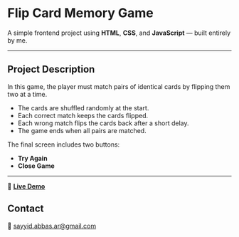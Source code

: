 # Flip Card Memory Game

A simple frontend project using **HTML**, **CSS**, and **JavaScript** — built entirely by me.

---

## Project Description

In this game, the player must match pairs of identical cards by flipping them two at a time.

- The cards are shuffled randomly at the start.
- Each correct match keeps the cards flipped.
- Each wrong match flips the cards back after a short delay.
- The game ends when all pairs are matched.

The final screen includes two buttons:

- **Try Again**
- **Close Game**

---

🔗 **[Live Demo](https://sayyid-abbas.github.io/memory-game/)**

## Contact

📧 sayyid.abbas.ar@gmail.com
